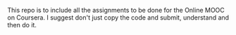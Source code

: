 This repo is to include all the assignments to be done for the Online MOOC on Coursera. I suggest don't just copy the code and submit, understand and then do it.
